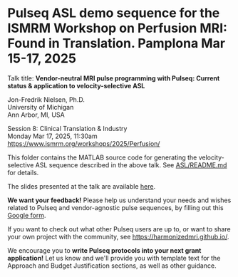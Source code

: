 # Pulseq ASL demo sequence for the ISMRM Workshop on Perfusion MRI: Found in Translation. Pamplona Mar 15-17, 2025 

Talk title: **Vendor-neutral MRI pulse programming with Pulseq: Current status & application to velocity-selective ASL**

Jon-Fredrik Nielsen, Ph.D.  
University of Michigan  
Ann Arbor, MI, USA  

Session 8: Clinical Translation & Industry  
Monday Mar 17, 2025, 11:30am  
https://www.ismrm.org/workshops/2025/Perfusion/

This folder contains the MATLAB source code for generating the
velocity-selective ASL sequence described in the above talk.
See [ASL/README.md](ASL/README.md) for details.

The slides presented at the talk are available 
[here](https://docs.google.com/presentation/d/17v-6y4BlRbl8NEHDp0yiKISXIEkUCnmHhscHJTSFdHw/edit?usp=sharing).

**We want your feedback!** Please help us understand your needs and wishes related to Pulseq and
vendor-agnostic pulse sequences, by filling out this
[Google form](https://docs.google.com/forms/d/e/1FAIpQLSexRonymcfAzH5uxK0PteLuJR6zh1W8LXNvZ6rm7955okGG2w/viewform?usp=header).

If you want to check out what other Pulseq users are up to, 
or want to share your own project with the community, see https://harmonizedmri.github.io/.

We encourage you to **write Pulseq protocols into your next grant application!** 
Let us know and we'll provide you with template text for the Approach and Budget Justification sections,
as well as other guidance.
